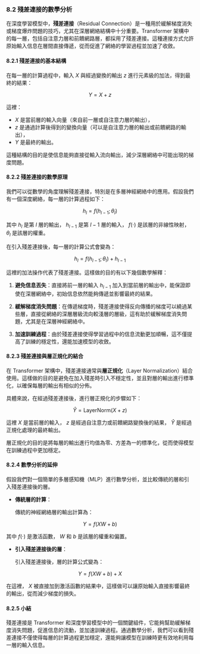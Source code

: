 ### **8.2 殘差連接的數學分析**

在深度學習模型中，**殘差連接**（Residual Connection）是一種用於緩解梯度消失或梯度爆炸問題的技巧，尤其在深層網絡結構中十分重要。Transformer 架構中的每一層，包括自注意力層和前饋網路層，都採用了殘差連接。這種連接方式允許原始輸入信息在層間直接傳遞，從而促進了網絡的學習過程並加速了收斂。

#### **8.2.1 殘差連接的基本結構**

在每一層的計算過程中，輸入  $`X`$  與經過變換的輸出  $`z`$  進行元素級的加法，得到最終的結果：


```math
Y = X + z
```


這裡：
-  $`X`$  是當前層的輸入向量（來自前一層或自注意力層的輸出），
-  $`z`$  是通過計算後得到的變換向量（可以是自注意力層的輸出或前饋網路的輸出），
-  $`Y`$  是最終的輸出。

這種結構的目的是使信息能夠直接從輸入流向輸出，減少深層網絡中可能出現的梯度問題。

#### **8.2.2 殘差連接的數學原理**

我們可以從數學的角度理解殘差連接，特別是在多層神經網絡中的應用。假設我們有一個深度網絡，每一層的計算過程如下：


```math
h_l = f(h_{l-1}; \theta_l)
```


其中  $`h_l`$  是第  $`l`$  層的輸出， $`h_{l-1}`$  是第  $`l-1`$  層的輸入， $`f(\cdot)`$  是該層的非線性映射， $`\theta_l`$  是該層的權重。

在引入殘差連接後，每一層的計算公式會變為：


```math
h_l = f(h_{l-1}; \theta_l) + h_{l-1}
```


這裡的加法操作代表了殘差連接。這樣做的目的有以下幾個數學解釋：

1. **避免信息丟失**：直接將前一層的輸入  $`h_{l-1}`$  加入到當前層的輸出中，能保證即使在深層網絡中，初始信息依然能夠傳遞並影響最終的結果。
   
2. **緩解梯度消失問題**：在傳遞梯度時，殘差連接使得反向傳播的梯度可以繞過某些層，直接從網絡的深層層級流向較淺層的層級，這有助於緩解梯度消失問題，尤其是在深層神經網絡中。

3. **加速訓練過程**：由於殘差連接使得學習過程中的信息流動更加順暢，這不僅提高了訓練的穩定性，還能加速模型的收斂。

#### **8.2.3 殘差連接與層正規化的結合**

在 Transformer 架構中，殘差連接通常與**層正規化**（Layer Normalization）結合使用。這樣做的目的是避免在加入殘差時引入不穩定性，並且對層的輸出進行標準化，以確保每層的輸出有相似的分佈。

具體來說，在經過殘差連接後，進行層正規化的步驟如下：


```math
\hat{Y} = \text{LayerNorm}(X + z)
```


這裡  $`X`$  是當前層的輸入， $`z`$  是經過自注意力或前饋網路變換後的結果， $`\hat{Y}`$  是經過正規化處理的最終輸出。

層正規化的目的是將每層的輸出進行均值為零、方差為一的標準化，從而使得模型在訓練過程中更加穩定。

#### **8.2.4 數學分析的延伸**

假設我們對一個簡單的多層感知機（MLP）進行數學分析，並比較傳統的層和引入殘差連接後的層。

- **傳統層的計算**：

  傳統的神經網絡層的輸出計算為：

  
```math
Y = f(X W + b)
```


  其中  $`f(\cdot)`$  是激活函數， $`W`$  和  $`b`$  是該層的權重和偏置。

- **引入殘差連接後的層**：

  引入殘差連接後，層的計算公式變為：

  
```math
Y = f(X W + b) + X
```


  在這裡， $`X`$  被直接加到激活函數的結果中，這樣做可以讓原始輸入直接影響最終的輸出，從而減少梯度的損失。

#### **8.2.5 小結**

殘差連接是 Transformer 和深度學習模型中的一個關鍵組件，它能夠幫助緩解梯度消失問題，促進信息的流動，並加速訓練過程。通過數學分析，我們可以看到殘差連接不僅使得每層的計算過程更加穩定，還能夠讓模型在訓練時更有效地利用每一層的輸入信息。